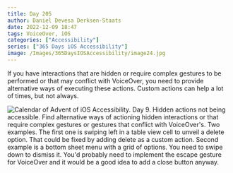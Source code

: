 ```yaml
---
title: Day 205
author: Daniel Devesa Derksen-Staats
date: 2022-12-09 18:47
tags: VoiceOver, iOS
categories: ["Accessibility"]
series: ["365 Days iOS Accessibility"]
image: /Images/365DaysIOSAccessibility/image24.jpg
---
```


If you have interactions that are hidden or require complex gestures to be performed or that may conflict with VoiceOver, you need to provide alternative ways of executing these actions. Custom actions can help a lot of times, but not always.

![Calendar of Advent of iOS Accessibility. Day 9. Hidden actions not being accessible. Find alternative ways of actioning hidden interactions or that require complex gestures or gestures that conflict with VoiceOver's. Two examples. The first one is swiping left in a table view cell to unveil a delete option. That could be fixed by adding delete as a custom action. Second example is a bottom sheet menu with a grid of options. You need to swipe down to dismiss it. You'd probably need to implement the escape gesture for VoiceOver and it would be a good idea to add a close button anyway.](/Images/365DaysIOSAccessibility/image24.jpg)